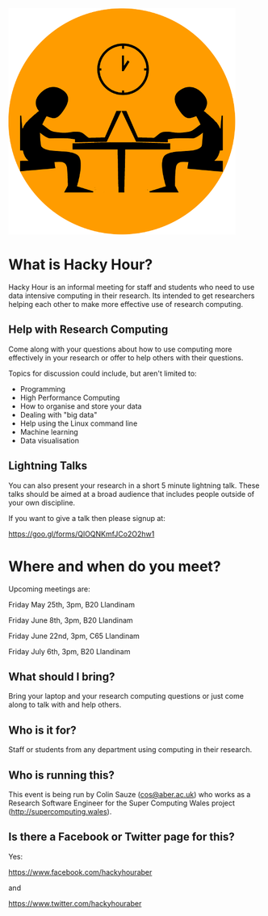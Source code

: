 ![HackyHour Logo](hackyhour-medium.png)

# What is Hacky Hour?

Hacky Hour is an informal meeting for staff and students who need to use data intensive computing in their research. Its intended to get researchers helping each other to make more effective use of research computing. 

## Help with Research Computing

Come along with your questions about how to use computing more effectively in your research or offer to help others with their questions. 

Topics for discussion could include, but aren't limited to:

* Programming
* High Performance Computing
* How to organise and store your data
* Dealing with "big data"
* Help using the Linux command line
* Machine learning
* Data visualisation

## Lightning Talks

You can also present your research in a short 5 minute lightning talk. These talks should be aimed at a broad audience that includes people outside of your own discipline.

If you want to give a talk then please signup at:

https://goo.gl/forms/QlOQNKmfJCo2O2hw1

# Where and when do you meet?
Upcoming meetings are:

Friday May 25th, 3pm, B20 Llandinam

Friday June 8th, 3pm, B20 Llandinam

Friday June 22nd, 3pm, C65 Llandinam

Friday July 6th, 3pm, B20 Llandinam

## What should I bring?

Bring your laptop and your research computing questions or just come along to talk with and help others.

## Who is it for?

Staff or students from any department using computing in their research. 

## Who is running this?

This event is being run by Colin Sauze (cos@aber.ac.uk) who works as a Research Software Engineer for the Super Computing Wales project (http://supercomputing.wales). 

## Is there a Facebook or Twitter page for this?

Yes:

https://www.facebook.com/hackyhouraber

and

https://www.twitter.com/hackyhouraber
